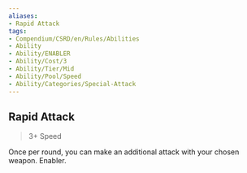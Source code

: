 ```yaml
---
aliases:
- Rapid Attack
tags:
- Compendium/CSRD/en/Rules/Abilities
- Ability
- Ability/ENABLER
- Ability/Cost/3
- Ability/Tier/Mid
- Ability/Pool/Speed
- Ability/Categories/Special-Attack
---
```


  
## Rapid Attack  
>3+  Speed  
  
Once per round, you can make an additional attack with your chosen weapon. Enabler.